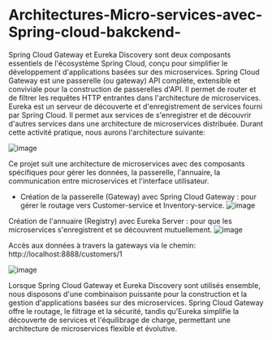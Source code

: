 # Architectures-Micro-services-avec-Spring-cloud-bakckend-

Spring Cloud Gateway et Eureka Discovery sont deux composants essentiels de l'écosystème Spring Cloud, conçu pour simplifier le développement d'applications basées sur des microservices. 
Spring Cloud Gateway est une passerelle (ou gateway) API complète, extensible et conviviale pour la construction de passerelles d'API. Il permet de router et de filtrer les requêtes HTTP entrantes dans l'architecture de microservices. 
Eureka est un serveur de découverte et d'enregistrement de services fourni par Spring Cloud. Il permet aux services de s'enregistrer et de découvrir d'autres services dans une architecture de microservices distribuée.
Durant cette activité pratique, nous aurons l'architecture suivante:

![image](https://github.com/OuakilManal22/Architectures-Micro-services-avec-Spring-cloud--bakckendd-/assets/105586177/a0637cd3-c2b7-497e-82c0-a03d38551997)

Ce projet suit une architecture de microservices avec des composants spécifiques pour gérer les données, la passerelle, l'annuaire, la communication entre microservices et l'interface utilisateur.

- Création de la passerelle (Gateway) avec Spring Cloud Gateway : pour gérer le routage vers Customer-service et Inventory-service.
![image](https://github.com/OuakilManal22/Architectures-Micro-services-avec-Spring-cloud--bakckendd-/assets/105586177/24e01d67-4a7d-4982-9a8c-cf3c891ca11b)

Création de l'annuaire (Registry) avec Eureka Server : pour que les microservices s'enregistrent et se découvrent mutuellement.
![image](https://github.com/OuakilManal22/Architectures-Micro-services-avec-Spring-cloud--bakckendd-/assets/105586177/8cd6b5b2-be10-41fe-b8d1-9e446625ed4b)


Accès aux données à travers la gateways via le chemin: http://localhost:8888/customers/1

![image](https://github.com/OuakilManal22/Architectures-Micro-services-avec-Spring-cloud--bakckendd-/assets/105586177/5857cfce-8666-4fab-8fe3-578249a5f664)

Lorsque Spring Cloud Gateway et Eureka Discovery sont utilisés ensemble, nous disposons d'une combinaison puissante pour la construction et la gestion d'applications basées sur des microservices. Spring Cloud Gateway offre le routage, le filtrage et la sécurité, tandis qu'Eureka simplifie la découverte de services et l'équilibrage de charge, permettant une architecture de microservices flexible et évolutive.
